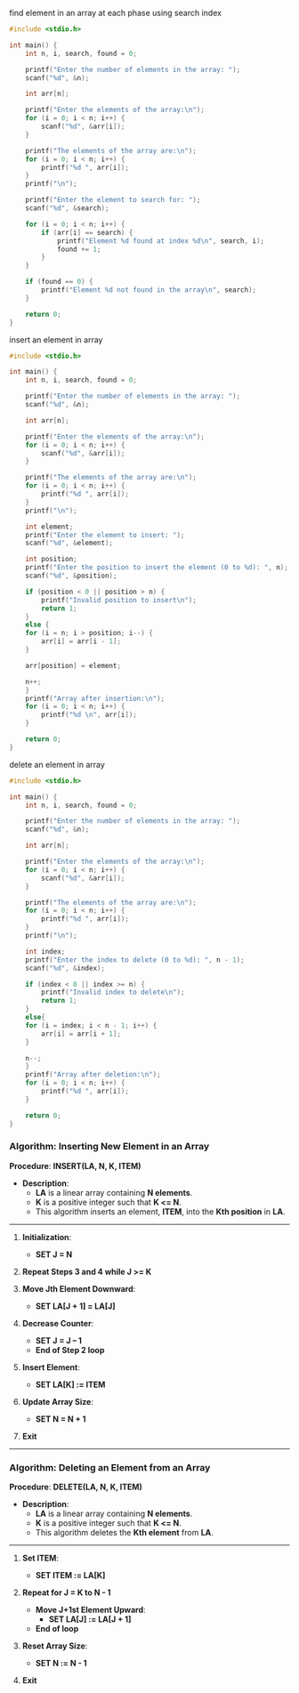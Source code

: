 find element in an array at each phase using search index


```c
#include <stdio.h>

int main() {
    int n, i, search, found = 0;

    printf("Enter the number of elements in the array: ");
    scanf("%d", &n);

    int arr[n];

    printf("Enter the elements of the array:\n");
    for (i = 0; i < n; i++) {
        scanf("%d", &arr[i]);
    }

    printf("The elements of the array are:\n");
    for (i = 0; i < n; i++) {
        printf("%d ", arr[i]);
    }
    printf("\n");

    printf("Enter the element to search for: ");
    scanf("%d", &search);

    for (i = 0; i < n; i++) {
        if (arr[i] == search) {
            printf("Element %d found at index %d\n", search, i);
            found += 1;
        }
    }

    if (found == 0) {
        printf("Element %d not found in the array\n", search);
    }

    return 0;
}
```

insert an element in array

```c
#include <stdio.h>

int main() {
    int n, i, search, found = 0;

    printf("Enter the number of elements in the array: ");
    scanf("%d", &n);

    int arr[n];

    printf("Enter the elements of the array:\n");
    for (i = 0; i < n; i++) {
        scanf("%d", &arr[i]);
    }

    printf("The elements of the array are:\n");
    for (i = 0; i < n; i++) {
        printf("%d ", arr[i]);
    } 
    printf("\n");

    int element;
    printf("Enter the element to insert: ");
    scanf("%d", &element);

    int position;
    printf("Enter the position to insert the element (0 to %d): ", n);
    scanf("%d", &position);

    if (position < 0 || position > n) {
        printf("Invalid position to insert\n");
        return 1;
    }
    else {
    for (i = n; i > position; i--) {
        arr[i] = arr[i - 1];
    }

    arr[position] = element;

    n++;
    }
    printf("Array after insertion:\n");
    for (i = 0; i < n; i++) {
        printf("%d \n", arr[i]);
    }

    return 0;
}

```
delete an element in array

```c
#include <stdio.h>

int main() {
    int n, i, search, found = 0;

    printf("Enter the number of elements in the array: ");
    scanf("%d", &n);

    int arr[n];

    printf("Enter the elements of the array:\n");
    for (i = 0; i < n; i++) {
        scanf("%d", &arr[i]);
    }

    printf("The elements of the array are:\n");
    for (i = 0; i < n; i++) {
        printf("%d ", arr[i]);
    }
    printf("\n");

    int index;
    printf("Enter the index to delete (0 to %d): ", n - 1);
    scanf("%d", &index);

    if (index < 0 || index >= n) {
        printf("Invalid index to delete\n");
        return 1;
    }
    else{
    for (i = index; i < n - 1; i++) {
        arr[i] = arr[i + 1];
    }

    n--; 
    }
    printf("Array after deletion:\n");
    for (i = 0; i < n; i++) {
        printf("%d ", arr[i]);
    }

    return 0;
}
```


### Algorithm: Inserting New Element in an Array  
**Procedure**: **INSERT(LA, N, K, ITEM)**  
- **Description**:
  - **LA** is a linear array containing **N elements**.
  - **K** is a positive integer such that **K <= N**.
  - This algorithm inserts an element, **ITEM**, into the **Kth position** in **LA**.

---

1. **Initialization**:  
   - **SET J = N**

2. **Repeat Steps 3 and 4 while J >= K**

3. **Move Jth Element Downward**:  
   - **SET LA[J + 1] = LA[J]**

4. **Decrease Counter**:  
   - **SET J = J – 1**
   - **End of Step 2 loop**

5. **Insert Element**:  
   - **SET LA[K] := ITEM**

6. **Update Array Size**:  
   - **SET N = N + 1**

7. **Exit**

---

### Algorithm: Deleting an Element from an Array  
**Procedure**: **DELETE(LA, N, K, ITEM)**  
- **Description**:
  - **LA** is a linear array containing **N elements**.
  - **K** is a positive integer such that **K <= N**.
  - This algorithm deletes the **Kth element** from **LA**.

---

1. **Set ITEM**:  
   - **SET ITEM := LA[K]**

2. **Repeat for J = K to N - 1**  
   - **Move J+1st Element Upward**:  
     - **SET LA[J] := LA[J + 1]**
   - **End of loop**

3. **Reset Array Size**:  
   - **SET N := N - 1**

4. **Exit**

    